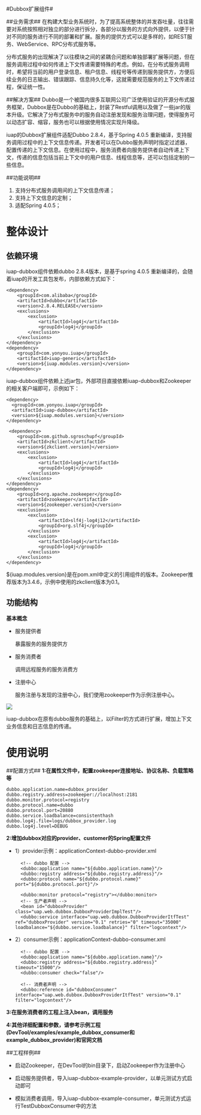 #Dubbox扩展组件#

##业务需求##
在构建大型业务系统时，为了提高系统整体的并发吞吐量，往往需要对系统按照相对独立的部分进行拆分，各部分以服务的方式向外提供，以便于针对不同的服务进行不同的部署和扩展。服务的提供方式可以是多样的，如REST服务、WebService、RPC分布式服务等。

分布式服务的出现解决了以往模块之间的紧耦合问题和单独部署扩展等问题，但在服务调用过程中如何传递上下文传递需要特殊的考虑。例如，在分布式服务调用时，希望将当前的用户登录信息、租户信息、线程号等传递到服务提供方，方便后续业务的日志输出、错误跟踪、信息持久化等，这就需要规范服务的上下文传递过程，保证统一性。

##解决方案##
Dubbo是一个被国内很多互联网公司广泛使用验证的开源分布式服务框架，Dubbox是在Dubbo的基础上，封装了Restful调用以及做了一些jar的版本升级。它解决了分布式服务中的服务自动注册发现和服务治理问题，使得服务可以动态扩容、缩容，服务也可以根据使用情况实现升降级。

iuap的Dubbox扩展组件适配Dubbo 2.8.4，基于Spring 4.0.5 重新编译，支持服务调用过程中的上下文信息传递。开发者可以在Dubbo服务声明时指定过滤器，配置传递的上下文信息。在使用过程中，服务消费者向服务提供者自动传递上下文，传递的信息包括当前上下文中的用户信息、线程信息等，还可以包括定制的一些信息。

##功能说明##

1.	支持分布式服务调用间的上下文信息传递；
2.	支持上下文信息的定制；
3.	适配Spring 4.0.5；


# 整体设计 #

## 依赖环境 ##
iuap-dubbox组件依赖dubbo 2.8.4版本，是基于spring 4.0.5 重新编译的，会随着iuap的开发工具包发布，内部依赖方式如下：

	<dependency>
	    <groupId>com.alibaba</groupId>
	    <artifactId>dubbo</artifactId>
	    <version>2.8.4.RELEASE</version>
	    <exclusions>
	    	<exclusion>
	    		<artifactId>log4j</artifactId>
	    		<groupId>log4j</groupId>
	    	</exclusion>
	    </exclusions>
	</dependency>
	<dependency>
		<groupId>com.yonyou.iuap</groupId>
		<artifactId>iuap-generic</artifactId>
		<version>${iuap.modules.version}</version>
	</dependency>

iuap-dubbox组件依赖上述jar包，外部项目直接依赖iuap-dubbox和Zookeeper的相关客户端即可，示例如下：

	<dependency>
	  <groupId>com.yonyou.iuap</groupId>
	  <artifactId>iuap-dubbox</artifactId>
	  <version>${iuap.modules.version}</version>
	</dependency>

	 <dependency>
	    <groupId>com.github.sgroschupf</groupId>
	    <artifactId>zkclient</artifactId>
	    <version>${zkclient.version}</version>
	    <exclusions>
	        <exclusion>
	            <artifactId>log4j</artifactId>
	            <groupId>log4j</groupId>
	        </exclusion>
	    </exclusions>
	</dependency>
	<dependency>
	    <groupId>org.apache.zookeeper</groupId>
	    <artifactId>zookeeper</artifactId>
	    <version>${zookeeper.version}</version>
	    <exclusions>
	        <exclusion>
	            <artifactId>slf4j-log4j12</artifactId>
	            <groupId>org.slf4j</groupId>
	        </exclusion>
	        <exclusion>
	            <artifactId>log4j</artifactId>
	            <groupId>log4j</groupId>
	        </exclusion>
	    </exclusions>
	</dependency>

${iuap.modules.version}是在pom.xml中定义的引用组件的版本。Zookeeper推荐版本为3.4.6，示例中使用的zkclient版本为0.1。

## 功能结构 ##

**基本概念**

- 服务提供者

    暴露服务的服务提供方

- 服务消费者

    调用远程服务的服务消费方

- 注册中心  

    服务注册与发现的注册中心，我们使用zookeeper作为示例注册中心。
<img src="/images/dubbox.png"/>

iuap-dubbox在原有dubbo服务的基础上，以Filter的方式进行扩展，增加上下文业务信息和日志信息的传递。

# 使用说明 #

##配置方式##
**1:在属性文件中，配置zookeeper连接地址、协议名称、负载策略等**

	dubbo.application.name=dubbox_provider
	dubbo.registry.address=zookeeper://localhost:2181
	dubbo.monitor.protocol=registry
	dubbo.protocol.name=dubbo
	dubbo.protocol.port=20880
	dubbo.service.loadbalance=consistenthash
	dubbo.log4j.file=logs/dubbox_provider.log
	dubbo.log4j.level=DEBUG

**2:增加dubbox对应的provider、customer的Spring配置文件**
	

- 1）provider示例：applicationContext-dubbo-provider.xml

		<!-- dubbo 配置 -->
		<dubbo:application name="${dubbo.application.name}"/>
		<dubbo:registry address="${dubbo.registry.address}"/>
		<dubbo:protocol name="${dubbo.protocol.name}" port="${dubbo.protocol.port}"/>
	
		<dubbo:monitor protocol="registry"></dubbo:monitor>
		<!-- 生产者声明 -->
		<bean id="dubboxProvider" class="uap.web.dubbox.DubboxProviderImplTest"/>
		<dubbo:service interface="uap.web.dubbox.DubboxProviderItfTest" ref="dubboxProvider" version="0.1" retries="0" timeout="35000" loadbalance="${dubbo.service.loadbalance}" filter="logcontext"/>

- 2）consumer示例：applicationContext-dubbo-consumer.xml

	    <!-- dubbo 配置 -->
	    <dubbo:application name="${dubbo.application.name}"/>
	    <dubbo:registry address="${dubbo.registry.address}" timeout="15000"/>
	    <dubbo:consumer check="false"/>
	
	    <!-- 消费者声明 -->
	    <dubbo:reference id="dubboxConsumer" interface="uap.web.dubbox.DubboxProviderItfTest" version="0.1" filter="logcontext"/>

**3:在服务消费者的工程上注入bean，调用服务**

**4:其他详细配置和参数，请参考示例工程(DevTool/examples/example\_dubbox\_consumer和example\_dubbox\_provider)和官网文档**

##工程样例##

- 启动Zookeeper，在DevTool的bin目录下，启动Zookeeper作为注册中心

- 启动服务提供者，导入iuap-dubbox-example-provider，以单元测试方式启动即可

- 模拟消费者调用，导入iuap-dubbox-example-consumer，单元测试方式运行TestDubboxConsumer中的方法
